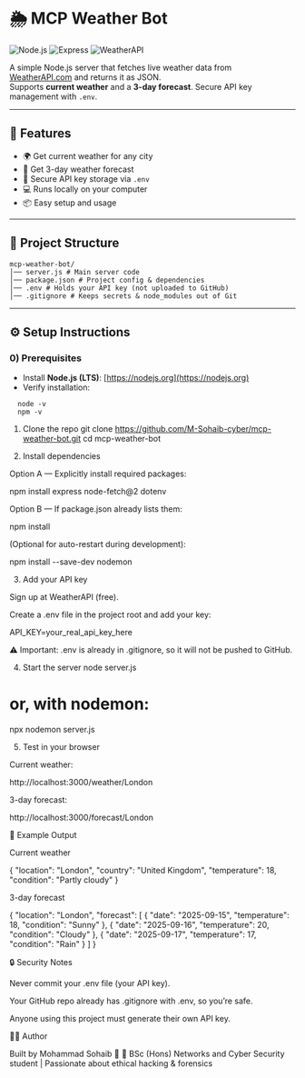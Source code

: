 # 🌦️ MCP Weather Bot

![Node.js](https://img.shields.io/badge/Node.js-22.x-green?logo=node.js)
![Express](https://img.shields.io/badge/Express-4.18-blue?logo=express)
![WeatherAPI](https://img.shields.io/badge/API-WeatherAPI.com-lightblue)

A simple Node.js server that fetches live weather data from [WeatherAPI.com](https://www.weatherapi.com/) and returns it as JSON.  
Supports **current weather** and a **3-day forecast**. Secure API key management with `.env`.

---

## 🚀 Features
- 🌍 Get current weather for any city  
- 📅 Get 3-day weather forecast  
- 🔑 Secure API key storage via `.env`  
- 💻 Runs locally on your computer  
- 📦 Easy setup and usage  

---
## 📂 Project Structure
```
mcp-weather-bot/
│── server.js # Main server code
│── package.json # Project config & dependencies
│── .env # Holds your API key (not uploaded to GitHub)
│── .gitignore # Keeps secrets & node_modules out of Git
```


---

## ⚙️ Setup Instructions

### 0) Prerequisites
- Install **Node.js (LTS)**: [https://nodejs.org](https://nodejs.org)  
- Verify installation:
```
  node -v
  npm -v
```

1) Clone the repo
git clone https://github.com/M-Sohaib-cyber/mcp-weather-bot.git
cd mcp-weather-bot

2) Install dependencies

Option A — Explicitly install required packages:

npm install express node-fetch@2 dotenv


Option B — If package.json already lists them:

npm install


(Optional for auto-restart during development):

npm install --save-dev nodemon

3) Add your API key

Sign up at WeatherAPI
 (free).

Create a .env file in the project root and add your key:

API_KEY=your_real_api_key_here


⚠️ Important: .env is already in .gitignore, so it will not be pushed to GitHub.

4) Start the server
node server.js
# or, with nodemon:
npx nodemon server.js

5) Test in your browser

Current weather:

http://localhost:3000/weather/London


3-day forecast:

http://localhost:3000/forecast/London

📸 Example Output

Current weather

{
  "location": "London",
  "country": "United Kingdom",
  "temperature": 18,
  "condition": "Partly cloudy"
}


3-day forecast

{
  "location": "London",
  "forecast": [
    { "date": "2025-09-15", "temperature": 18, "condition": "Sunny" },
    { "date": "2025-09-16", "temperature": 20, "condition": "Cloudy" },
    { "date": "2025-09-17", "temperature": 17, "condition": "Rain" }
  ]
}

🔒 Security Notes

Never commit your .env file (your API key).

Your GitHub repo already has .gitignore with .env, so you’re safe.

Anyone using this project must generate their own API key.

👨‍💻 Author

Built by Mohammad Sohaib 👋
📌 BSc (Hons) Networks and Cyber Security student | Passionate about ethical hacking & forensics
